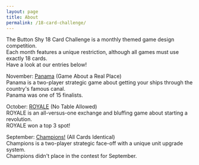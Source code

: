 ```yaml
---
layout: page
title: About
permalink: /18-card-challenge/
---
```

The Button Shy 18 Card Challenge is a monthly themed game design competition.  
Each month features a unique restriction, although all games must use exactly 18 cards.  
Have a look at our entries below!  

November: [Panama](/panama/ "Panama") (Game About a Real Place)   
  Panama is a two-player strategic game about getting your ships through the country's famous canal.    
  Panama was one of 15 finalists.

October: [ROYALE](/royale/ "ROYALE") (No Table Allowed)  
  ROYALE is an all-versus-one exchange and bluffing game about starting a revolution.  
  ROYALE won a top 3 spot!

September: [Champions!](/champions/ "Champions") (All Cards Identical)  
  Champions is a two-player strategic face-off with a unique unit upgrade system.  
  Champions didn't place in the contest for September.  
